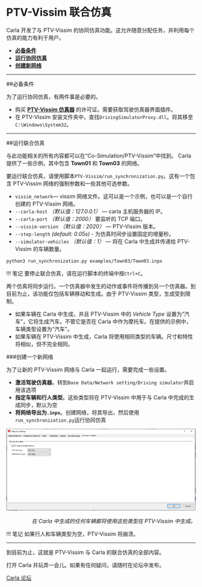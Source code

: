 # PTV-Vissim 联合仿真

Carla 开发了与 PTV-Vissim 的协同仿真功能。这允许随意分配任务，并利用每个仿真的能力有利于用户。

* [__必备条件__](#requirement)
* [__运行协同仿真__](#run_the_co_simulation)
* [__创建新网络__](#create_a_new_network)

---
##必备条件 <span id="requirement"></span>

为了运行协同仿真，有两件事是必要的。

* 购买 [__PTV-Vissim 仿真器__](https://www.ptvgroup.com/en/solutions/products/ptv-vissim/) 的许可证。需要获取驾驶仿真器界面插件。
* 在 PTV-Vissim 安装文件夹中，查找`DrivingSimulatorProxy.dll`。将其移至`C:\Windows\System32`。

---
##运行联合仿真 <span id="run_the_co_simulation"></span>

与此功能相关的所有内容都可以在“Co-Simulation/PTV-Vissim”中找到。 Carla 提供了一些示例，其中包含 __Town01__ 和 __Town03__ 的网络。

要运行联合仿真，请使用脚本`PTV-Vissim/run_synchronization.py`。这有一个包含 PTV-Vissim 网络的强制参数和一些其他可选参数。

* `vissim_network`— vissim 网络文件。这可以是一个示例，也可以是一个自行创建的 PTV-Vissim 网络。
* `--carla-host` *（默认值：127.0.0.1）* — carla 主机服务器的 IP。
* `--carla-port` *（默认值：2000）* 要监听的 TCP 端口。
* `--vissim-version` *（默认值：2020）* — PTV-Vissim 版本。
* `--step-length` *(default: 0.05s)* - 为仿真时间步设置固定的增量秒。
* `--simulator-vehicles` *（默认值：1）* — 将在 Carla 中生成并传递给 PTV-Vissim 的车辆数量。

```sh
python3 run_synchronization.py examples/Town03/Town03.inpx
```
!!! 笔记
    要停止联合仿真，请在运行脚本的终端中按`Ctrl+C`。

两个仿真将同步运行。一个仿真器中发生的动作或事件将传播到另一个仿真器。到目前为止，该功能仅包括车辆移动和生成。由于 PTV-Vissim 类型，生成受到限制。
* 如果车辆在 Carla 中生成，并且 PTV-Vissim 中的 *Vehicle Type* 设置为“汽车”，它将生成汽车。不管它是否在 Carla 中作为摩托车。在提供的示例中，车辆类型设置为“汽车”。
* 如果车辆在 PTV-Vissim 中生成，Carla 将使用相同类型的车辆。尺寸和特性将相似，但不完全相同。

###创建一个新网络 <span id="create_a_new_network"></span>

为了让新的 PTV-Vissim 网络与 Carla 一起运行，需要完成一些设置。

* __激活驾驶仿真器__。转到`Base Data/Network setting/Driving simulator`并启用该选项
* __指定车辆和行人类型__。这些类型将在 PTV-Vissim 中用于与  Carla 中完成的生成同步，默认为空
* __将网络导出为`.inpx`__。创建网络，将其导出，然后使用`run_synchronization.py`运行协同仿真

![ptv_types](img/ptv_types.jpg)
<div style="text-align: right"><i>在 Carla 中生成的任何车辆都将使用这些类型在 PTV-Vissim 中生成。</i></div>

!!! 笔记
    如果行人和车辆类型为空，PTV-Vissim 将崩溃。

---

到目前为止，这就是 PTV-Vissim 与 Carla 的联合仿真的全部内容。

打开 Carla 并玩弄一会儿。如果有任何疑问，请随时在论坛中发布。

<div class="build-buttons">
<p>
<a href="https://github.com/carla-simulator/carla/discussions/" target="_blank" class="btn btn-neutral" title="前往 Carla 论坛">
Carla 论坛</a>
</p>
</div>